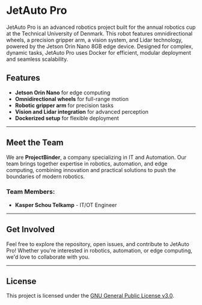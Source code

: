 # JetAuto Pro

JetAuto Pro is an advanced robotics project built for the annual robotics cup at the Technical University of Denmark. This robot features omnidirectional wheels, a precision gripper arm, a vision system, and Lidar technology, powered by the Jetson Orin Nano 8GB edge device. Designed for complex, dynamic tasks, JetAuto Pro uses Docker for efficient, modular deployment and seamless scalability.

## Features
- **Jetson Orin Nano** for edge computing
- **Omnidirectional wheels** for full-range motion
- **Robotic gripper arm** for precision tasks
- **Vision and Lidar integration** for advanced perception
- **Dockerized setup** for flexible deployment

---

## Meet the Team

We are **ProjectBinder**, a company specializing in IT and Automation. Our team brings together expertise in robotics, automation, and edge computing, combining innovation and practical solutions to push the boundaries of modern robotics.

### Team Members:
- **Kasper Schou Telkamp** - IT/OT Engineer

---

## Get Involved

Feel free to explore the repository, open issues, and contribute to JetAuto Pro! Whether you're interested in robotics, automation, or edge computing, we'd love to collaborate with you.

---

## License

This project is licensed under the [GNU General Public License v3.0](LICENSE).
